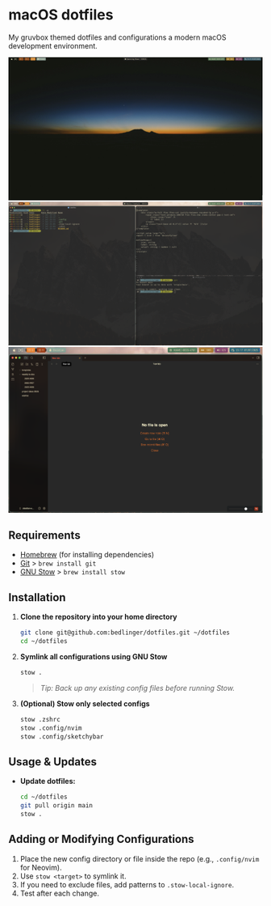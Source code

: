# macOS dotfiles

My gruvbox themed dotfiles and configurations a modern macOS development environment.

![main screen wallpaper](./main_screen_wp.png)
![main screen](./main_screen.png)
![secondary screen](./secondary_screen.png)

## Requirements

- [Homebrew](https://brew.sh/) (for installing dependencies)
- [Git](https://git-scm.com/) > `brew install git`
- [GNU Stow](https://www.gnu.org/software/stow/) > `brew install stow`

## Installation

1. **Clone the repository into your home directory**

   ```bash
   git clone git@github.com:bedlinger/dotfiles.git ~/dotfiles
   cd ~/dotfiles
   ```

2. **Symlink all configurations using GNU Stow**

   ```bash
   stow .
   ```

   > _Tip: Back up any existing config files before running Stow._

3. **(Optional) Stow only selected configs**
   ```bash
   stow .zshrc
   stow .config/nvim
   stow .config/sketchybar
   ```

## Usage & Updates

- **Update dotfiles:**
  ```bash
  cd ~/dotfiles
  git pull origin main
  stow .
  ```

## Adding or Modifying Configurations

1. Place the new config directory or file inside the repo (e.g., `.config/nvim` for Neovim).
2. Use `stow <target>` to symlink it.
3. If you need to exclude files, add patterns to `.stow-local-ignore`.
4. Test after each change.
